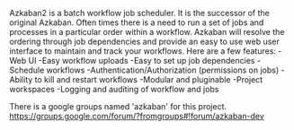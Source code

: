 Azkaban2 is a batch workflow job scheduler. It is the successor of the original Azkaban. Often times there is a need to run a set of jobs and processes in a particular order within a workflow. Azkaban will resolve the ordering through job dependencies and provide an easy to use web user interface to maintain and track your workflows.
Here are a few features:
	-Web UI
	-Easy workflow uploads
	-Easy to set up job dependencies
	-Schedule workflows
	-Authentication/Authorization (permissions on jobs)
	-Ability to kill and restart workflows
	-Modular and pluginable
	-Project workspaces
	-Logging and auditing of workflow and jobs

There is a google groups named 'azkaban' for this project.
https://groups.google.com/forum/?fromgroups#!forum/azkaban-dev